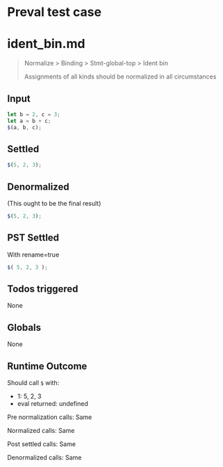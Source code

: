 # Preval test case

# ident_bin.md

> Normalize > Binding > Stmt-global-top > Ident bin
>
> Assignments of all kinds should be normalized in all circumstances

## Input

`````js filename=intro
let b = 2, c = 3;
let a = b + c;
$(a, b, c);
`````


## Settled


`````js filename=intro
$(5, 2, 3);
`````


## Denormalized
(This ought to be the final result)

`````js filename=intro
$(5, 2, 3);
`````


## PST Settled
With rename=true

`````js filename=intro
$( 5, 2, 3 );
`````


## Todos triggered


None


## Globals


None


## Runtime Outcome


Should call `$` with:
 - 1: 5, 2, 3
 - eval returned: undefined

Pre normalization calls: Same

Normalized calls: Same

Post settled calls: Same

Denormalized calls: Same
